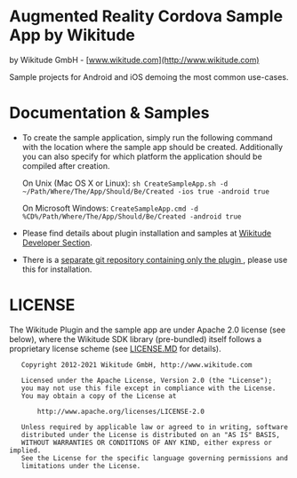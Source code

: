 
# Augmented Reality Cordova Sample App by Wikitude
by Wikitude GmbH - [www.wikitude.com](http://www.wikitude.com)

Sample projects for Android and iOS demoing the most common use-cases. 

# Documentation & Samples

- To create the sample application, simply run the following command with the location where the sample app should be created. Additionally you can also specify for which platform the application should be compiled after creation.

	On Unix (Mac OS X or Linux):
	`sh CreateSampleApp.sh -d ~/Path/Where/The/App/Should/Be/Created -ios true -android true`

	On Microsoft Windows:
	`CreateSampleApp.cmd -d %CD%/Path/Where/The/App/Should/Be/Created -android true`

- Please find details about plugin installation and samples at [Wikitude Developer Section](http://www.wikitude.com/documentation/phonegap).
- There is a [separate git repository containing only the plugin ](https://github.com/Wikitude/wikitude-phonegap), please use this for installation.



# LICENSE
The Wikitude Plugin and the sample app are under Apache 2.0 license (see below), where the Wikitude SDK library (pre-bundled) itself follows a proprietary license scheme (see [LICENSE.MD](https://github.com/Wikitude/wikitude-cordova-plugin/blob/master/LICENSE.MD) for details).

``` 
   Copyright 2012-2021 Wikitude GmbH, http://www.wikitude.com

   Licensed under the Apache License, Version 2.0 (the "License");
   you may not use this file except in compliance with the License.
   You may obtain a copy of the License at

       http://www.apache.org/licenses/LICENSE-2.0

   Unless required by applicable law or agreed to in writing, software
   distributed under the License is distributed on an "AS IS" BASIS,
   WITHOUT WARRANTIES OR CONDITIONS OF ANY KIND, either express or implied.
   See the License for the specific language governing permissions and
   limitations under the License.
``` 
